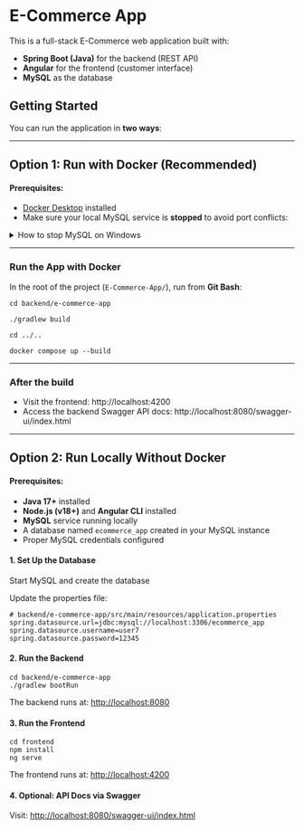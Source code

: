 # E-Commerce App

This is a full-stack E-Commerce web application built with:

-  **Spring Boot (Java)** for the backend (REST API)
-  **Angular** for the frontend (customer interface)
-  **MySQL** as the database

## Getting Started

You can run the application in **two ways**:

---

## Option 1: Run with Docker (Recommended)

#### Prerequisites:
- [Docker Desktop](https://www.docker.com/products/docker-desktop) installed
- Make sure your local MySQL service is **stopped** to avoid port conflicts:

<details>
<summary>How to stop MySQL on Windows</summary>

1. Press `Win + R` to open the Run dialog
2. Type `services.msc` and press Enter
3. Find **MySQL80** in the list
4. If it's running, right-click it and select **Stop**

</details>

---

### Run the App with Docker

In the root of the project (`E-Commerce-App/`), run from **Git Bash**:

```
cd backend/e-commerce-app
```
```
./gradlew build
```

```
cd ../..
```
```
docker compose up --build
```
---

### After the build
- Visit the frontend: http://localhost:4200
- Access the backend Swagger API docs: http://localhost:8080/swagger-ui/index.html

---

## Option 2: Run Locally Without Docker

#### Prerequisites:

- **Java 17+** installed
- **Node.js (v18+)** and **Angular CLI** installed
- **MySQL** service running locally
- A database named `ecommerce_app` created in your MySQL instance
- Proper MySQL credentials configured

#### 1. Set Up the Database
Start MySQL and create the database

Update the properties file:

```properties
# backend/e-commerce-app/src/main/resources/application.properties
spring.datasource.url=jdbc:mysql://localhost:3306/ecommerce_app
spring.datasource.username=user7
spring.datasource.password=12345
```

#### 2. Run the Backend

```
cd backend/e-commerce-app
./gradlew bootRun
```

The backend runs at: [http://localhost:8080](http://localhost:8080)

#### 3. Run the Frontend

```
cd frontend
npm install
ng serve
```

The frontend runs at: [http://localhost:4200](http://localhost:4200)

#### 4. Optional: API Docs via Swagger

Visit: [http://localhost:8080/swagger-ui/index.html](http://localhost:8080/swagger-ui/index.html)
